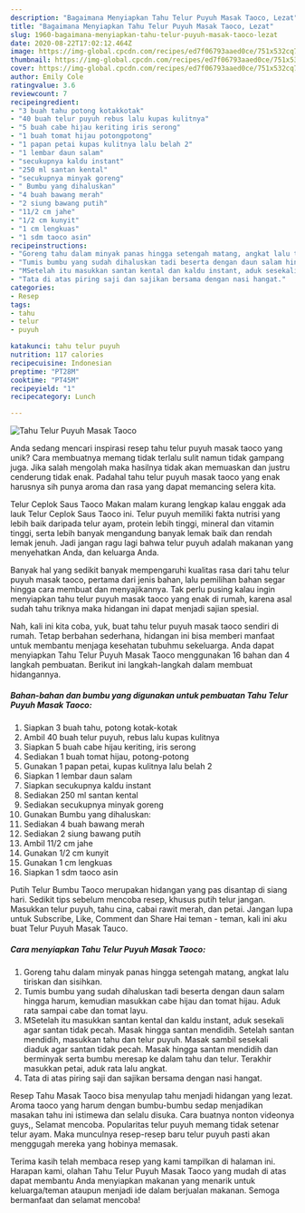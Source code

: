 ```yaml
---
description: "Bagaimana Menyiapkan Tahu Telur Puyuh Masak Taoco, Lezat"
title: "Bagaimana Menyiapkan Tahu Telur Puyuh Masak Taoco, Lezat"
slug: 1960-bagaimana-menyiapkan-tahu-telur-puyuh-masak-taoco-lezat
date: 2020-08-22T17:02:12.464Z
image: https://img-global.cpcdn.com/recipes/ed7f06793aaed0ce/751x532cq70/tahu-telur-puyuh-masak-taoco-foto-resep-utama.jpg
thumbnail: https://img-global.cpcdn.com/recipes/ed7f06793aaed0ce/751x532cq70/tahu-telur-puyuh-masak-taoco-foto-resep-utama.jpg
cover: https://img-global.cpcdn.com/recipes/ed7f06793aaed0ce/751x532cq70/tahu-telur-puyuh-masak-taoco-foto-resep-utama.jpg
author: Emily Cole
ratingvalue: 3.6
reviewcount: 7
recipeingredient:
- "3 buah tahu potong kotakkotak"
- "40 buah telur puyuh rebus lalu kupas kulitnya"
- "5 buah cabe hijau keriting iris serong"
- "1 buah tomat hijau potongpotong"
- "1 papan petai kupas kulitnya lalu belah 2"
- "1 lembar daun salam"
- "secukupnya kaldu instant"
- "250 ml santan kental"
- "secukupnya minyak goreng"
- " Bumbu yang dihaluskan"
- "4 buah bawang merah"
- "2 siung bawang putih"
- "11/2 cm jahe"
- "1/2 cm kunyit"
- "1 cm lengkuas"
- "1 sdm taoco asin"
recipeinstructions:
- "Goreng tahu dalam minyak panas hingga setengah matang, angkat lalu tiriskan dan sisihkan."
- "Tumis bumbu yang sudah dihaluskan tadi beserta dengan daun salam hingga harum, kemudian masukkan cabe hijau dan tomat hijau. Aduk rata sampai cabe dan tomat layu."
- "MSetelah itu masukkan santan kental dan kaldu instant, aduk sesekali agar santan tidak pecah. Masak hingga santan mendidih. Setelah santan mendidih, masukkan tahu dan telur puyuh. Masak sambil sesekali diaduk agar santan tidak pecah. Masak hingga santan mendidih dan berminyak serta bumbu meresap ke dalam tahu dan telur. Terakhir masukkan petai, aduk rata lalu angkat."
- "Tata di atas piring saji dan sajikan bersama dengan nasi hangat."
categories:
- Resep
tags:
- tahu
- telur
- puyuh

katakunci: tahu telur puyuh 
nutrition: 117 calories
recipecuisine: Indonesian
preptime: "PT28M"
cooktime: "PT45M"
recipeyield: "1"
recipecategory: Lunch

---
```



![Tahu Telur Puyuh Masak Taoco](https://img-global.cpcdn.com/recipes/ed7f06793aaed0ce/751x532cq70/tahu-telur-puyuh-masak-taoco-foto-resep-utama.jpg)

Anda sedang mencari inspirasi resep tahu telur puyuh masak taoco yang unik? Cara membuatnya memang tidak terlalu sulit namun tidak gampang juga. Jika salah mengolah maka hasilnya tidak akan memuaskan dan justru cenderung tidak enak. Padahal tahu telur puyuh masak taoco yang enak harusnya sih punya aroma dan rasa yang dapat memancing selera kita.

Telur Ceplok Saus Taoco Makan malam kurang lengkap kalau enggak ada lauk Telur Ceplok Saus Taoco ini. Telur puyuh memiliki fakta nutrisi yang lebih baik daripada telur ayam, protein lebih tinggi, mineral dan vitamin tinggi, serta lebih banyak mengandung banyak lemak baik dan rendah lemak jenuh. Jadi jangan ragu lagi bahwa telur puyuh adalah makanan yang menyehatkan Anda, dan keluarga Anda.

Banyak hal yang sedikit banyak mempengaruhi kualitas rasa dari tahu telur puyuh masak taoco, pertama dari jenis bahan, lalu pemilihan bahan segar hingga cara membuat dan menyajikannya. Tak perlu pusing kalau ingin menyiapkan tahu telur puyuh masak taoco yang enak di rumah, karena asal sudah tahu triknya maka hidangan ini dapat menjadi sajian spesial.


Nah, kali ini kita coba, yuk, buat tahu telur puyuh masak taoco sendiri di rumah. Tetap berbahan sederhana, hidangan ini bisa memberi manfaat untuk membantu menjaga kesehatan tubuhmu sekeluarga. Anda dapat menyiapkan Tahu Telur Puyuh Masak Taoco menggunakan 16 bahan dan 4 langkah pembuatan. Berikut ini langkah-langkah dalam membuat hidangannya.

<!--inarticleads1-->

##### Bahan-bahan dan bumbu yang digunakan untuk pembuatan Tahu Telur Puyuh Masak Taoco:

1. Siapkan 3 buah tahu, potong kotak-kotak
1. Ambil 40 buah telur puyuh, rebus lalu kupas kulitnya
1. Siapkan 5 buah cabe hijau keriting, iris serong
1. Sediakan 1 buah tomat hijau, potong-potong
1. Gunakan 1 papan petai, kupas kulitnya lalu belah 2
1. Siapkan 1 lembar daun salam
1. Siapkan secukupnya kaldu instant
1. Sediakan 250 ml santan kental
1. Sediakan secukupnya minyak goreng
1. Gunakan  Bumbu yang dihaluskan:
1. Sediakan 4 buah bawang merah
1. Sediakan 2 siung bawang putih
1. Ambil 11/2 cm jahe
1. Gunakan 1/2 cm kunyit
1. Gunakan 1 cm lengkuas
1. Siapkan 1 sdm taoco asin


Putih Telur Bumbu Taoco merupakan hidangan yang pas disantap di siang hari. Sedikit tips sebelum mencoba resep, khusus putih telur jangan. Masukkan telur puyuh, tahu cina, cabai rawit merah, dan petai. Jangan lupa untuk Subscribe, Like, Comment dan Share Hai teman - teman, kali ini aku buat Telur Puyuh Masak Tauco. 

<!--inarticleads2-->

##### Cara menyiapkan Tahu Telur Puyuh Masak Taoco:

1. Goreng tahu dalam minyak panas hingga setengah matang, angkat lalu tiriskan dan sisihkan.
1. Tumis bumbu yang sudah dihaluskan tadi beserta dengan daun salam hingga harum, kemudian masukkan cabe hijau dan tomat hijau. Aduk rata sampai cabe dan tomat layu.
1. MSetelah itu masukkan santan kental dan kaldu instant, aduk sesekali agar santan tidak pecah. Masak hingga santan mendidih. Setelah santan mendidih, masukkan tahu dan telur puyuh. Masak sambil sesekali diaduk agar santan tidak pecah. Masak hingga santan mendidih dan berminyak serta bumbu meresap ke dalam tahu dan telur. Terakhir masukkan petai, aduk rata lalu angkat.
1. Tata di atas piring saji dan sajikan bersama dengan nasi hangat.


Resep Tahu Masak Taoco bisa menyulap tahu menjadi hidangan yang lezat. Aroma taoco yang harum dengan bumbu-bumbu sedap menjadikan masakan tahu ini istimewa dan selalu disuka. Cara buatnya nonton videonya guys,, Selamat mencoba. Popularitas telur puyuh memang tidak setenar telur ayam. Maka munculnya resep-resep baru telur puyuh pasti akan menggugah mereka yang hobinya memasak. 

Terima kasih telah membaca resep yang kami tampilkan di halaman ini. Harapan kami, olahan Tahu Telur Puyuh Masak Taoco yang mudah di atas dapat membantu Anda menyiapkan makanan yang menarik untuk keluarga/teman ataupun menjadi ide dalam berjualan makanan. Semoga bermanfaat dan selamat mencoba!

